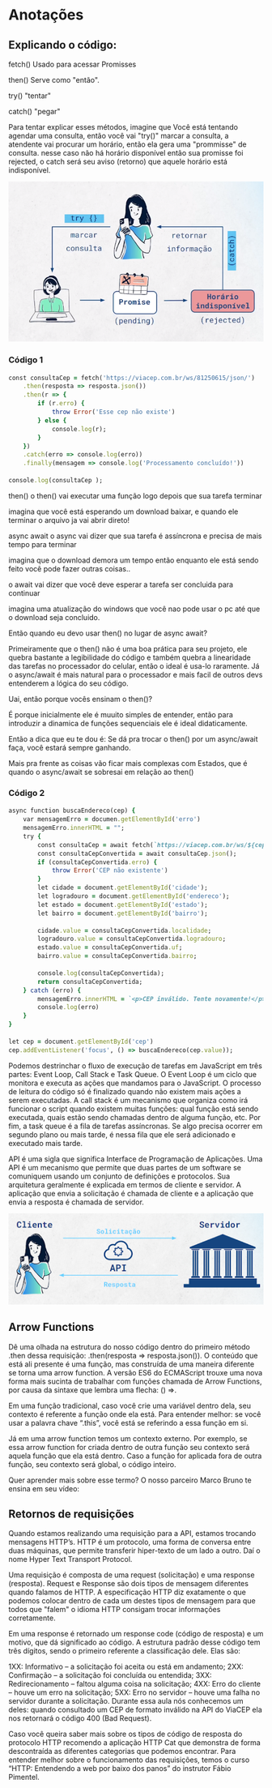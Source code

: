 # Anotações

## Explicando o código:

fetch()
Usado para acessar Promisses

then()
Serve como "então".

try() "tentar"

catch() "pegar"

Para tentar explicar esses métodos, imagine que Você está tentando agendar uma consulta, então você vai "try()" marcar a consulta, a atendente vai procurar um horário, então ela gera uma "prommisse" de consulta. nesse caso não há horário disponível então sua promisse foi rejected, o catch será seu aviso (retorno) que aquele horário está indisponível.

<img src="/img/try.png">

### Código 1

````ruby
const consultaCep = fetch('https://viacep.com.br/ws/81250615/json/')
    .then(resposta => resposta.json())
    .then(r => {
        if (r.erro) {
            throw Error('Esse cep não existe')
        } else {
            console.log(r);
        }
    })
    .catch(erro => console.log(erro))
    .finally(mensagem => console.log('Processamento concluído!'))

console.log(consultaCep );
````
then()
o then() vai executar uma função logo depois que sua tarefa terminar

imagina que você está esperando um download baixar, e quando ele terminar o arquivo ja vai abrir direto!

async await
o async vai dizer que sua tarefa é assíncrona e precisa de mais tempo para terminar

imagina que o download demora um tempo então enquanto ele está sendo feito você pode fazer outras coisas..

o await vai dizer que você deve esperar a tarefa ser concluida para continuar

imagina uma atualização do windows que você nao pode usar o pc até que o download seja concluido.

Então quando eu devo usar then() no lugar de async await?

Primeiramente que o then() não é uma boa prática para seu projeto, ele quebra bastante a legibilidade do código e também quebra a linearidade das tarefas no processador do celular, então o ideal é usa-lo raramente. Já o async/await é mais natural para o processador e mais facil de outros devs entenderem a lógica do seu código.

Uai, então porque vocês ensinam o then()?

É porque inicialmente ele é muuito simples de entender, então para introduzir a dinamica de funções sequenciais ele é ideal didaticamente.

Então a dica que eu te dou é: Se dá pra trocar o then() por um async/await faça, você estará sempre ganhando.

Mais pra frente as coisas vão ficar mais complexas com Estados, que é quando o async/await se sobresai em relação ao then()
### Código 2

````ruby
async function buscaEndereco(cep) {
    var mensagemErro = documen.getElementById('erro')
    mensagemErro.innerHTML = "";
    try {
        const consultaCep = await fetch(`https://viacep.com.br/ws/${cep}/json/`)
        const consultaCepConvertida = await consultaCep.json();
        if (consultaCepConvertida.erro) {
            throw Error('CEP não existente')
        }
        let cidade = document.getElementById('cidade');
        let logradouro = document.getElementById('endereco');
        let estado = document.getElementById('estado');
        let bairro = document.getElementById('bairro');

        cidade.value = consultaCepConvertida.localidade;
        logradouro.value = consultaCepConvertida.logradouro;
        estado.value = consultaCepConvertida.uf;
        bairro.value = consultaCepConvertida.bairro;

        console.log(consultaCepConvertida);
        return consultaCepConvertida;
    } catch (erro) {
        mensagemErro.innerHTML = `<p>CEP inválido. Tente novamente!</p>`
        console.log(erro)
    }
}

let cep = document.getElementById('cep')
cep.addEventListener('focus', () => buscaEndereco(cep.value));
````

Podemos destrinchar o fluxo de execução de tarefas em JavaScript em três partes: Event Loop, Call Stack e Task Queue. O Event Loop é um ciclo que monitora e executa as ações que mandamos para o JavaScript. O processo de leitura do código só é finalizado quando não existem mais ações a serem executadas. A call stack é um mecanismo que organiza como irá funcionar o script quando existem muitas funções: qual função está sendo executada, quais estão sendo chamadas dentro de alguma função, etc. Por fim, a task queue é a fila de tarefas assíncronas. Se algo precisa ocorrer em segundo plano ou mais tarde, é nessa fila que ele será adicionado e executado mais tarde.

API é uma sigla que significa Interface de Programação de Aplicações. Uma API é um mecanismo que permite que duas partes de um software se comuniquem usando um conjunto de definições e protocolos. Sua arquitetura geralmente é explicada em termos de cliente e servidor. A aplicação que envia a solicitação é chamada de cliente e a aplicação que envia a resposta é chamada de servidor.

<img src="/img/aula2-img2.png" alt="">


## Arrow Functions
Dê uma olhada na estrutura do nosso código dentro do primeiro método .then dessa requisição: .then(resposta => resposta.json()). O conteúdo que está ali presente é uma função, mas construída de uma maneira diferente se torna uma arrow function. A versão ES6 do ECMAScript trouxe uma nova forma mais sucinta de trabalhar com funções chamada de Arrow Functions, por causa da sintaxe que lembra uma flecha: () =>.

Em uma função tradicional, caso você crie uma variável dentro dela, seu contexto é referente a função onde ela está. Para entender melhor: se você usar a palavra chave “.this”, você está se referindo a essa função em si.

Já em uma arrow function temos um contexto externo. Por exemplo, se essa arrow function for criada dentro de outra função seu contexto será aquela função que ela está dentro. Caso a função for aplicada fora de outra função, seu contexto será global, o código inteiro.

Quer aprender mais sobre esse termo? O nosso parceiro Marco Bruno te ensina em seu vídeo:


## Retornos de requisições
Quando estamos realizando uma requisição para a API, estamos trocando mensagens HTTP’s. HTTP é um protocolo, uma forma de conversa entre duas máquinas, que permite transferir hiper-texto de um lado a outro. Daí o nome Hyper Text Transport Protocol.

Uma requisição é composta de uma request (solicitação) e uma response (resposta). Request e Response são dois tipos de mensagem diferentes quando falamos de HTTP. A especificação HTTP diz exatamente o que podemos colocar dentro de cada um destes tipos de mensagem para que todos que "falem" o idioma HTTP consigam trocar informações corretamente.

Em uma response é retornado um response code (código de resposta) e um motivo, que dá significado ao código. A estrutura padrão desse código tem três dígitos, sendo o primeiro referente a classificação dele. Elas são:

1XX: Informativo – a solicitação foi aceita ou está em andamento;
2XX: Confirmação – a solicitação foi concluída ou entendida;
3XX: Redirecionamento – faltou alguma coisa na solicitação;
4XX: Erro do cliente – houve um erro na solicitação;
5XX: Erro no servidor – houve uma falha no servidor durante a solicitação.
Durante essa aula nós conhecemos um deles: quando consultado um CEP de formato inválido na API do ViaCEP ela nos retornará o código 400 (Bad Request).

Caso você queira saber mais sobre os tipos de código de resposta do protocolo HTTP recomendo a aplicação HTTP Cat que demonstra de forma descontraída as diferentes categorias que podemos encontrar. Para entender melhor sobre o funcionamento das requisições, temos o curso “HTTP: Entendendo a web por baixo dos panos” do instrutor Fábio Pimentel.

